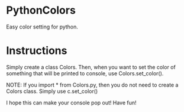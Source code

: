 # PythonColors
Easy color setting for python.

# Instructions
Simply create a class Colors. Then, when you want to set the color of something that will be printed to console, use Colors.set_color(). 

NOTE: If you import * from Colors.py, then you do not need to create a Colors class. Simply use c.set_color()

I hope this can make your console pop out! Have fun!
